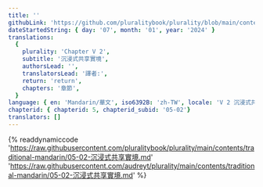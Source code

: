 ```yaml
---
title: ''
githubLink: 'https://github.com/pluralitybook/plurality/blob/main/contents/traditional-mandarin/05-02-沉浸式共享實境.md'
dateStartedString: { day: '07', month: '01', year: '2024' }
translations:
  {
    plurality: 'Chapter V 2',
    subtitle: '沉浸式共享實境',
    authorsLead: '',
    translatorsLead: '譯者:',
    return: 'return',
    chapters: '章節',
  }
language: { en: 'Mandarin/華文', iso6392B: 'zh-TW', locale: 'V 2 沉浸式共享實境' }
chapterid: { chapterid: 5, chapterid_subid: '05-02'}
translators: []
---
```

{% readdynamiccode 'https://raw.githubusercontent.com/pluralitybook/plurality/main/contents/traditional-mandarin/05-02-沉浸式共享實境.md' 'https://raw.githubusercontent.com/audreyt/plurality/main/contents/traditional-mandarin/05-02-沉浸式共享實境.md' %}